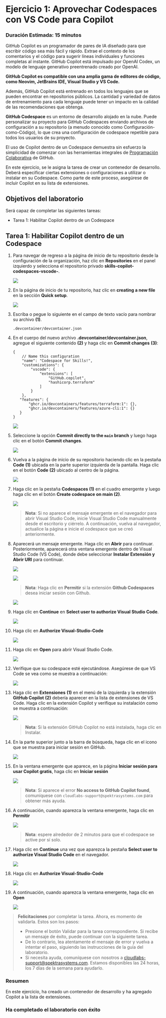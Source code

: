 # Ejercicio 1: Aprovechar Codespaces con VS Code para Copilot

### Duración Estimada: 15 minutos

GitHub Copilot es un programador de pares de IA diseñado para que escribir código sea más fácil y rápido. Extrae el contexto de los comentarios y el código para sugerir líneas individuales y funciones completas al instante. GitHub Copilot está impulsado por OpenAI Codex, un modelo de lenguaje generativo preentrenado creado por OpenAI.

**GitHub Copilot es compatible con una amplia gama de editores de código, como Neovim, JetBrains IDE, Visual Studio y VS Code.**

Además, GitHub Copilot está entrenado en todos los lenguajes que se pueden encontrar en repositorios públicos. La cantidad y variedad de datos de entrenamiento para cada lenguaje puede tener un impacto en la calidad de las recomendaciones que obtenga.

**GitHub Codespace** es un entorno de desarrollo alojado en la nube. Puede personalizar su proyecto para GitHub Codespaces enviando archivos de configuración a su repositorio (a menudo conocido como Configuración-como-Código), lo que crea una configuración de codespace repetible para todos los usuarios de su proyecto.

El uso de Copilot dentro de un Codespace demuestra sin esfuerzo la simplicidad de comenzar con las herramientas integrales de [Programación Colaborativa](https://github.com/features#features-collaboration) de GitHub.

En este ejercicio, se le asigna la tarea de crear un contenedor de desarrollo. Deberá especificar ciertas extensiones o configuraciones a utilizar o instalar en su Codespace. Como parte de este proceso, asegúrese de incluir Copilot en su lista de extensiones.

## Objetivos del laboratorio

Será capaz de completar las siguientes tareas:

- Tarea 1: Habilitar Copilot dentro de un Codespace

## Tarea 1: Habilitar Copilot dentro de un Codespace

1. Para navegar de regreso a la página de inicio de tu repositorio desde la configuración de la organización, haz clic en **Repositories** en el panel izquierdo y selecciona el repositorio privado **skills-copilot-codespaces-vscode-<inject key="Deployment-id" enableCopy="false"/>**.

   ![](../media/190625(11).png)


2. En la página de inicio de tu repositorio, haz clic en **creating a new file** en la sección **Quick setup**.

   ![](../media/190625(09).png)

2. Escriba o pegue lo siguiente en el campo de texto vacío para nombrar su archivo **(1)**.

   ```
   .devcontainer/devcontainer.json
   ```

3. En el cuerpo del nuevo archivo **.devcontainer/devcontainer.json**, agregue el siguiente contenido **(2)** y haga clic en **Commit changes** **(3)**:

   ```
   {
       // Name this configuration
       "name": "Codespace for Skills!",
       "customizations": {
           "vscode": {
               "extensions": [
                   "GitHub.copilot",
                   "hashicorp.terraform"
               ]
           }
       },
      "features": {
          "ghcr.io/devcontainers/features/terraform:1": {},
          "ghcr.io/devcontainers/features/azure-cli:1": {}
      }
   }
   ```

   ![](../media/190625(10).png)
   
4. Seleccione la opción **Commit directly to the `main` branch** y luego haga clic en el botón **Commit changes**.

   ![](../media/commit-file.png)

5. Vuelva a la página de inicio de su repositorio haciendo clic en la pestaña **Code** **(1)** ubicada en la parte superior izquierda de la pantalla. Haga clic en el botón **Code** **(2)** ubicado al centro de la página.

   ![](../media/code-code.png)

6. Haga clic en la pestaña **Codespaces (1)** en el cuadro emergente y luego haga clic en el botón **Create codespace on main (2)**.

   ![](../media/create-codespace.png)

   >**Nota**: Si no aparece el mensaje emergente en el navegador para abrir Visual Studio Code, inicie Visual Studio Code manualmente desde el escritorio y ciérrelo. A continuación, vuelva al navegador, actualice la página e inicie el codespace que se creó anteriormente.

7. Aparecerá un mensaje emergente. Haga clic en **Abrir** para continuar. Posteriormente, aparecerá otra ventana emergente dentro de Visual Studio Code (VS Code), donde debe seleccionar **Instalar Extensión y Abrir URI** para continuar.

   ![](../media/open.png)

   ![](../media/innovation-1.png)

    >**Nota**: Haga clic en **Permitir** si la extensión **Github Codespaces** desea iniciar sesión con Github.

   ![](../media/inn-2.png)

1. Haga clic en **Continue** en **Select user to authorize Visual Studio Code**.

    ![](../media/c2.png)

1. Haga clic en **Authorize Visual-Studio-Code**

    ![](../media/loaded-repoa.png)  

1. Haga clic en **Open** para abrir Visual Studio Code.

    ![](../media/c3.png)

1. Verifique que su codespace esté ejecutándose. Asegúrese de que VS Code se vea como se muestra a continuación:

    ![](../media/190625(12).png)   

1. Haga clic en **Extensiones** **(1)** en el menú de la izquierda y la extensión **GitHub Copilot** **(2)** debería aparecer en la lista de extensiones de VS Code. Haga clic en la extensión Copilot y verifique su instalación como se muestra a continuación:

    ![](../media/verify-copilot.png)

    >**Nota**: Si la extensión GitHub Copilot no está instalada, haga clic en Instalar. 

1. En la parte superior junto a la barra de búsqueda, haga clic en el icono que se muestra para iniciar sesión en GitHub.

   ![](../media/signin-to-githubcopilot-0303.png)

1. En la ventana emergente que aparece, en la página **Iniciar sesión para usar Copilot gratis**, haga clic en **Iniciar sesión**

   ![](../media/190625(24).png)

   > **Nota**: Si aparece el error **No access to GitHub Copilot found**, comuníquese con `cloudlabs-support@spektrasystems.com` para obtener más ayuda.

9. A continuación, cuando aparezca la ventana emergente, haga clic en **Permitir**

   ![](../media/190625(23).png)

   >**Nota**: espere alrededor de 2 minutos para que el codespace se active por sí solo.

10. Haga clic en **Continue** una vez que aparezca la pestaña **Select user to authorize Visual Studio Code** en el navegador.

    ![](../media/c5.png)

1. Haga clic en **Authorize Visual-Studio-Code**

    ![](../media/loaded-repoa.png)  

11. A continuación, cuando aparezca la ventana emergente, haga clic en **Open**

    ![](../media/c6.png)

   > **Felicitaciones** por completar la tarea. Ahora, es momento de validarla. Estos son los pasos:
   > - Presione el botón Validar para la tarea correspondiente. Si recibe un mensaje de éxito, puede continuar con la siguiente tarea.
   > - De lo contrario, lea atentamente el mensaje de error y vuelva a intentar el paso, siguiendo las instrucciones de la guía del laboratorio.
   > - Si necesita ayuda, comuníquese con nosotros a cloudlabs-support@spektrasystems.com. Estamos disponibles las 24 horas, los 7 días de la semana para ayudarlo.

   <validation step="2c3e393f-eade-43e1-a96a-f8ea659b3047" />

### Resumen

En este ejercicio, ha creado un contenedor de desarrollo y ha agregado Copilot a la lista de extensiones.

### Ha completado el laboratorio con éxito

